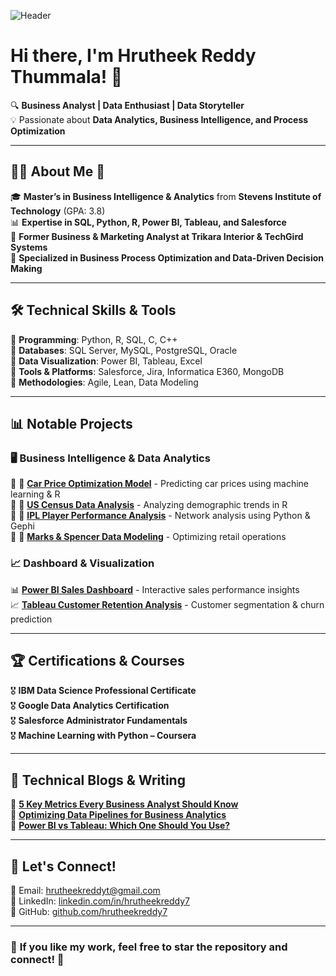 <!-- Add a banner image if available -->
![Header](https://github.com/hrutheekreddy7/hrutheekreddy7/blob/main/banner.gif)

# Hi there, I'm Hrutheek Reddy Thummala! 👋  

🔍 **Business Analyst | Data Enthusiast | Data Storyteller**  
💡 Passionate about **Data Analytics, Business Intelligence, and Process Optimization**  

---

## 👨‍🎓 **About Me** 🎒  
🎓 **Master’s in Business Intelligence & Analytics** from **Stevens Institute of Technology** (GPA: 3.8)  
📊 **Expertise in SQL, Python, R, Power BI, Tableau, and Salesforce**  
💼 **Former Business & Marketing Analyst at Trikara Interior & TechGird Systems**  
🚀 **Specialized in Business Process Optimization and Data-Driven Decision Making**  

---

## 🛠 **Technical Skills & Tools**  
🔹 **Programming**: Python, R, SQL, C, C++  
🔹 **Databases**: SQL Server, MySQL, PostgreSQL, Oracle  
🔹 **Data Visualization**: Power BI, Tableau, Excel  
🔹 **Tools & Platforms**: Salesforce, Jira, Informatica E360, MongoDB  
🔹 **Methodologies**: Agile, Lean, Data Modeling  

---

## 📊 **Notable Projects**  
### 🖥 **Business Intelligence & Data Analytics**  
🔹 🚗 **[Car Price Optimization Model](#)** - Predicting car prices using machine learning & R  
🔹 🏡 **[US Census Data Analysis](#)** - Analyzing demographic trends in R  
🔹 🏏 **[IPL Player Performance Analysis](#)** - Network analysis using Python & Gephi  
🔹 🏬 **[Marks & Spencer Data Modeling](#)** - Optimizing retail operations  

### 📈 **Dashboard & Visualization**  
📊 **[Power BI Sales Dashboard](#)** - Interactive sales performance insights  
📈 **[Tableau Customer Retention Analysis](#)** - Customer segmentation & churn prediction  

---

## 🏆 **Certifications & Courses**  
🎖 **IBM Data Science Professional Certificate**  
🎖 **Google Data Analytics Certification**  
🎖 **Salesforce Administrator Fundamentals**  
🎖 **Machine Learning with Python – Coursera**  

---

## 📝 **Technical Blogs & Writing**  
📝 **[5 Key Metrics Every Business Analyst Should Know](#)**  
📝 **[Optimizing Data Pipelines for Business Analytics](#)**  
📝 **[Power BI vs Tableau: Which One Should You Use?](#)**  

---

## 🔗 **Let's Connect!**  
📧 Email: [hrutheekreddyt@gmail.com](mailto:hrutheekreddyt@gmail.com)  
💼 LinkedIn: [linkedin.com/in/hrutheekreddy7](https://www.linkedin.com/in/hrutheekreddy7/)  
🚀 GitHub: [github.com/hrutheekreddy7](https://github.com/hrutheekreddy7)  

---

### 🌟 **If you like my work, feel free to star the repository and connect!** 🌟  
